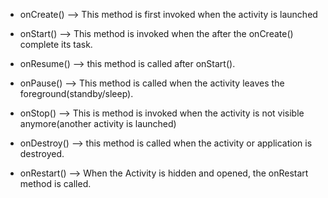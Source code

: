 - onCreate() --> This method is first invoked when the activity is launched 

- onStart() --> This method is invoked when the after the onCreate() complete its task.  

- onResume() --> this method is called after onStart().  

- onPause() --> This method is called when the activity leaves the foreground(standby/sleep).  

- onStop() --> This is method is invoked when the activity is not visible anymore(another activity is launched)  

- onDestroy() --> this method is called when the activity or application is destroyed.  

- onRestart() --> When the Activity is hidden and opened, the onRestart method is called.